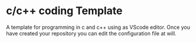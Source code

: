 # c/c++ coding Template 

A template for programming in c and c++ using as VScode editor.
Once you have created your repository you can edit the configuration file at will.
